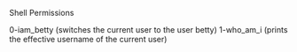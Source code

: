 Shell Permissions

0-iam_betty	(switches the current user to the user betty)
1-who_am_i	(prints the effective username of the current user)
